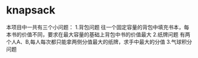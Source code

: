 # knapsack
本项目中一共有三个小问题：
1.背包问题
  往一个固定容量的背包中填充书本，每本书的价值不同，要求在最大容量的基础上背包中书的价值最大
2.纸牌问题
  有两个人A、B,每人每次都只能拿两侧分值最大的纸牌，求手中最大的分值
3.气球积分问题
